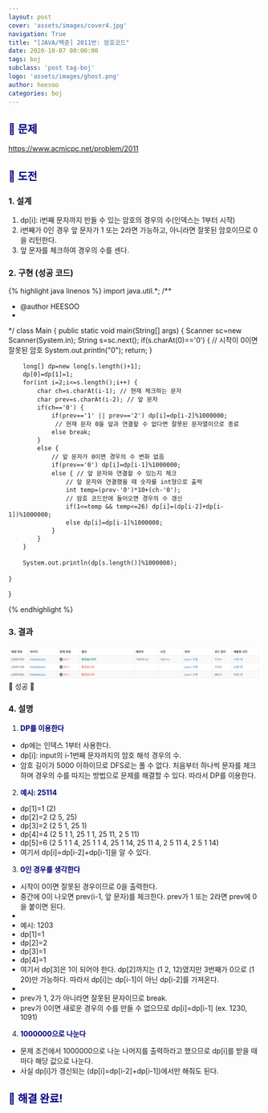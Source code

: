```yaml
---
layout: post
cover: 'assets/images/cover4.jpg'
navigation: True
title: "[JAVA/백준] 2011번: 암호코드"
date: 2020-10-07 00:00:00
tags: boj
subclass: 'post tag-boj'
logo: 'assets/images/ghost.png'
author: heesoo
categories: boj
---
```

## <span style="color:navy">👀 문제</span>
<https://www.acmicpc.net/problem/2011>

## <span style="color:navy">👊 도전</span>

### 1. 설계
1. dp[i]: i번째 문자까지 만들 수 있는 암호의 경우의 수(인덱스는 1부터 시작)
2. i번째가 0인 경우 앞 문자가 1 또는 2라면 가능하고, 아니라면 잘못된 암호이므로 0을 리턴한다.
3. 앞 문자를 체크하여 경우의 수를 센다.

### 2. 구현 (성공 코드)
{% highlight java linenos %}
import java.util.*;
/**
 * @author HEESOO
 *
 */
class Main {
	public static void main(String[] args) {
		Scanner sc=new Scanner(System.in);
		String s=sc.next();
		if(s.charAt(0)=='0') { // 시작이 0이면 잘못된 암호
			System.out.println("0");
			return;
		}
		
		long[] dp=new long[s.length()+1];
		dp[0]=dp[1]=1;
		for(int i=2;i<=s.length();i++) {
			char ch=s.charAt(i-1); // 현재 체크하는 문자
			char prev=s.charAt(i-2); // 앞 문자
			if(ch=='0') {
				if(prev=='1' || prev=='2') dp[i]=dp[i-2]%1000000; 
				 // 현재 문자 0을 앞과 연결할 수 없다면 잘못된 문자열이므로 종료
				else break;
			}
			else {
				// 앞 문자가 0이면 경우의 수 변화 없음
				if(prev=='0') dp[i]=dp[i-1]%1000000;
				else { // 앞 문자와 연결할 수 있는지 체크
				 	// 앞 문자와 연결했을 때 숫자를 int형으로 출력
					int temp=(prev-'0')*10+(ch-'0');
					// 암호 코드안에 들어오면 경우의 수 갱신
					if(1<=temp && temp<=26) dp[i]=(dp[i-2]+dp[i-1])%1000000;
					else dp[i]=dp[i-1]%1000000;
				}
			}
		}
		
		System.out.println(dp[s.length()]%1000000);
		
	}
	
    
}

{% endhighlight %}

### 3. 결과
![실행결과](./assets/images/201007_2.PNG)
🤟 성공 🤟  

### 4. 설명
1. **<span style="color:navy">DP를 이용한다</span>**  
- dp에는 인덱스 1부터 사용한다.
- dp[i]: input의 i-1번째 문자까지의 암호 해석 경우의 수.
- 암호 길이가 5000 이하이므로 DFS로는 풀 수 없다. 처음부터 하나씩 문자를 체크하며 경우의 수를 따지는 방법으로 문제를 해결할 수 있다. 따라서 DP를 이용한다.

2. **<span style="color:navy">예시: 25114</span>** 
- dp[1]=1 (2)
- dp[2]=2 (2 5, 25)
- dp[3]=2 (2 5 1, 25 1)
- dp[4]=4 (2 5 1 1, 25 1 1, 25 11, 2 5 11)
- dp[5]=6 (2 5 1 1 4, 25 1 1 4, 25 1 14, 25 11 4, 2 5 11 4, 2 5 1 14)
- 여기서 dp[i]=dp[i-2]+dp[i-1]을 알 수 있다.
  
3. **<span style="color:navy">0인 경우를 생각한다</span>** 
- 시작이 0이면 잘못된 경우이므로 0을 출력한다.
- 중간에 0이 나오면 prev(i-1, 앞 문자)를 체크한다. prev가 1 또는 2라면 prev에 0을 붙이면 된다.
- 
- 예시: 1203
- dp[1]=1
- dp[2]=2
- dp[3]=1
- dp[4]=1
- 여기서 dp[3]은 1이 되어야 한다. dp[2]까지는 (1 2, 12)였지만 3번째가 0으로 (1 20)만 가능하다. 따라서 dp[i]는 dp[i-1]이 아닌 dp[i-2]를 가져온다.
- 
- prev가 1, 2가 아니라면 잘못된 문자이므로 break.
- prev가 0이면 새로운 경우의 수를 만들 수 없으므로 dp[i]=dp[i-1] (ex. 1230, 1091)

4. **<span style="color:navy">1000000으로 나눈다</span>** 
- 문제 조건에서 1000000으로 나눈 나머지를 출력하라고 했으므로 dp[i]를 받을 때 마다 해당 값으로 나눈다.
- 사실 dp[i]가 갱신되는 (dp[i]=dp[i-2]+dp[i-1])에서만 해줘도 된다.

## <span style="color:navy">👏 해결 완료!</span>

